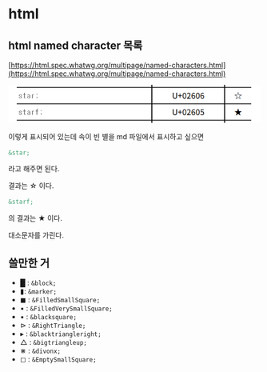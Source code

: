 # html

## html named character 목록

[https://html.spec.whatwg.org/multipage/named-characters.html](https://html.spec.whatwg.org/multipage/named-characters.html)


![](img/20250610113031.png)

이렇게 표시되어 있는데 속이 빈 별을 md 파일에서 표시하고 싶으면

```md
&star;
```

라고 해주면 된다.

결과는 &star; 이다.

```md
&starf;
```
의 결과는 &starf; 이다.

대소문자를 가린다.


## 쓸만한 거

- &block; : `&block;`
- &marker;: `&marker;`
- &FilledSmallSquare; : `&FilledSmallSquare;`
- &FilledVerySmallSquare; : `&FilledVerySmallSquare;`
- &blacksquare;	: `&blacksquare;`
- &RightTriangle; : `&RightTriangle;`
- &blacktriangleright; : `&blacktriangleright;`
- &bigtriangleup; : `&bigtriangleup;`
- &divonx; : `&divonx;`
- &EmptySmallSquare; : `&EmptySmallSquare;`